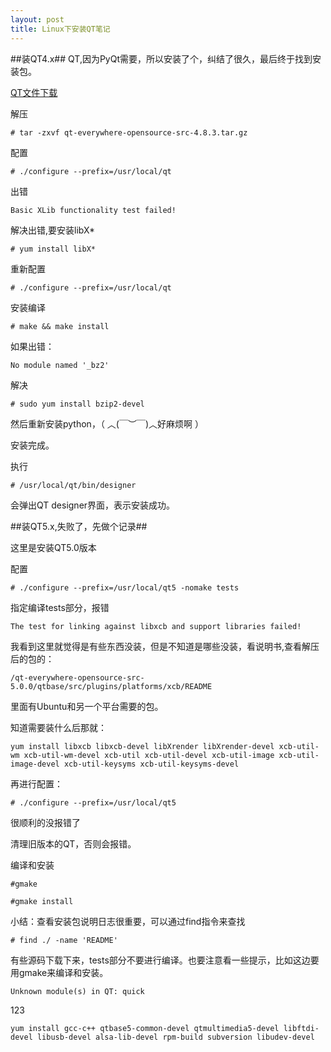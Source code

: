 ```yaml
---
layout: post
title: Linux下安装QT笔记
---
```



##装QT4.x##
QT,因为PyQt需要，所以安装了个，纠结了很久，最后终于找到安装包。

[QT文件下载](http://origin.releases.qt-project.org/qt4/source/qt-everywhere-opensource-src-4.8.3.tar.gz)

解压
	
	# tar -zxvf qt-everywhere-opensource-src-4.8.3.tar.gz

配置

	# ./configure --prefix=/usr/local/qt

出错

	Basic XLib functionality test failed!

解决出错,要安装libX*

	# yum install libX*

重新配置

	# ./configure --prefix=/usr/local/qt

安装编译

	# make && make install

如果出错：

	No module named '_bz2'

解决

	# sudo yum install bzip2-devel

然后重新安装python，（ ︿(￣︶￣)︿好麻烦啊 ）

安装完成。

执行 

	# /usr/local/qt/bin/designer

会弹出QT designer界面，表示安装成功。 



##装QT5.x,失败了，先做个记录##

这里是安装QT5.0版本

配置

	# ./configure --prefix=/usr/local/qt5 -nomake tests

指定编译tests部分，报错

	The test for linking against libxcb and support libraries failed!

我看到这里就觉得是有些东西没装，但是不知道是哪些没装，看说明书,查看解压后的包的：

	/qt-everywhere-opensource-src-5.0.0/qtbase/src/plugins/platforms/xcb/README

里面有Ubuntu和另一个平台需要的包。

知道需要装什么后那就：

	yum install libxcb libxcb-devel libXrender libXrender-devel xcb-util-wm xcb-util-wm-devel xcb-util xcb-util-devel xcb-util-image xcb-util-image-devel xcb-util-keysyms xcb-util-keysyms-devel



再进行配置：

	# ./configure --prefix=/usr/local/qt5

很顺利的没报错了

清理旧版本的QT，否则会报错。

编译和安装

	#gmake

	#gmake install

小结：查看安装包说明日志很重要，可以通过find指令来查找

	# find ./ -name 'README'

有些源码下载下来，tests部分不要进行编译。也要注意看一些提示，比如这边要用gmake来编译和安装。




	Unknown module(s) in QT: quick

123

	yum install gcc-c++ qtbase5-common-devel qtmultimedia5-devel libftdi-devel libusb-devel alsa-lib-devel rpm-build subversion libudev-devel




